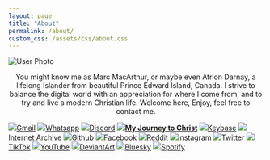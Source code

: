 ```yaml
---
layout: page
title: "About"
permalink: /about/
custom_css: /assets/css/about.css
---
```


<img id="userPhoto" src="/assets/images/Atrion.jpg" alt="User Photo" />
<p style="text-align: center;">You might know me as Marc MacArthur, or maybe even Atrion Darnay, a lifelong Islander from beautiful Prince Edward Island, Canada. I strive to balance the digital world with an appreciation for where I come from, and to try and live a modern Christian life. Welcome here, Enjoy, feel free to contact me.</p>
<div id="links">
  <a class="link" href="mailto:atrion@gmail.com"><img class="icon" src="/assets/icons/google.png" />Gmail</a>
  <a class="link" href="https://wa.me/19023145613"><img class="icon" src="/assets/icons/whatsapp.png" />Whatsapp</a>
  <a class="link" href="https://discord.com/users/208352414984568842"><img class="icon" src="/assets/icons/discord.png" />Discord</a>
  <a class="link" href="https://heaven4sure.com/my-journey-to-christ-marc-macarthur/"><img class="icon" src="/assets/icons/bible.png" /><b>My Journey to Christ</b></a>
  <a class="link" href="https://keybase.io/atrion"><img class="icon" src="/assets/icons/keybase.png" />Keybase</a>
  <a class="link" href="https://archive.org/details/@atrion84"><img class="icon" src="/assets/icons/internetarchive.png" />Internet Archive</a>
  <a class="link" href="https://github.com/Atrion"><img class="icon" src="/assets/icons/github.png" />Github</a>
  <a class="link" href="https://www.facebook.com/marc.macarthur/"><img class="icon" src="/assets/icons/facebook.png" />Facebook</a>
  <a class="link" href="https://www.reddit.com/user/Atrion84"><img class="icon" src="/assets/icons/reddit.png" />Reddit</a>
  <a class="link" href="https://www.instagram.com/atrion1984/"><img class="icon" src="/assets/icons/instagram.png" />Instagram</a>
  <a class="link" href="https://twitter.com/Atrion84"><img class="icon" src="/assets/icons/twitter.png" />Twitter</a>
  <a class="link" href="https://www.tiktok.com/@atrion_darnay"><img class="icon" src="/assets/icons/tiktok.png" />TikTok</a>
  <a class="link" href="https://www.youtube.com/user/Atrion84"><img class="icon" src="/assets/icons/youtube.png" />YouTube</a>
  <a class="link" href="https://www.deviantart.com/atrion"><img class="icon" src="/assets/icons/deviantart.png" />DeviantArt</a>
  <a class="link" href="https://bsky.app/profile/atrion.bsky.social"><img class="icon" src="/assets/icons/bluesky.png" />Bluesky</a>
  <a class="link" href="https://open.spotify.com/user/atrion-ca"><img class="icon" src="/assets/icons/spotify.png" />Spotify</a>
</div>
